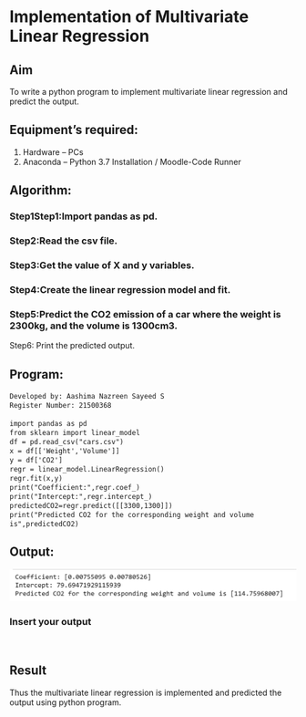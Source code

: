 # Implementation of Multivariate Linear Regression
## Aim
To write a python program to implement multivariate linear regression and predict the output.
## Equipment’s required:
1.	Hardware – PCs
2.	Anaconda – Python 3.7 Installation / Moodle-Code Runner
## Algorithm:
### Step1Step1:Import pandas as pd.

### Step2:Read the csv file.

### Step3:Get the value of X and y variables.

### Step4:Create the linear regression model and fit.

### Step5:Predict the CO2 emission of a car where the weight is 2300kg, and the volume is 1300cm3.

Step6:
Print the predicted output.


## Program:
```To write a python program to implement multivariate linear regression.
Developed by: Aashima Nazreen Sayeed S
Register Number: 21500368

import pandas as pd
from sklearn import linear_model
df = pd.read_csv("cars.csv")
x = df[['Weight','Volume']]
y = df['CO2']
regr = linear_model.LinearRegression()
regr.fit(x,y)
print("Coefficient:",regr.coef_)
print("Intercept:",regr.intercept_)
predictedCO2=regr.predict([[3300,1300]])
print("Predicted CO2 for the corresponding weight and volume is",predictedCO2)

```
## Output:
![Output](25d.png)

### Insert your output

<br>

## Result
Thus the multivariate linear regression is implemented and predicted the output using python program.